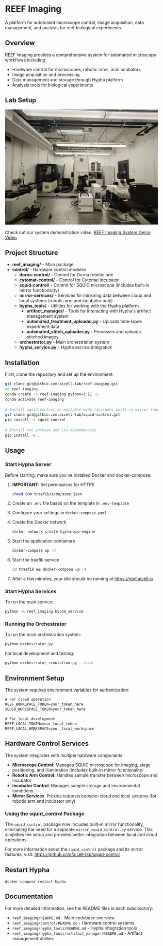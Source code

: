 # REEF Imaging

A platform for automated microscope control, image acquisition, data management, and analysis for reef biological experiments.

## Overview

REEF Imaging provides a comprehensive system for automated microscopy workflows including:
- Hardware control for microscopes, robotic arms, and incubators
- Image acquisition and processing
- Data management and storage through Hypha platform
- Analysis tools for biological experiments

## Lab Setup

![Lab Overview](docs/lab_overview.jpg)

Check out our system demonstration video:
[REEF Imaging System Demo Video](https://drive.google.com/file/d/1nQLgzMsSR3JCzMfe99mdpwYSvpYZAS7q/view?usp=sharing)

## Project Structure

- **reef_imaging/** - Main package
- **control/** - Hardware control modules
  - **dorna-control/** - Control for Dorna robotic arm
  - **cytomat-control/** - Control for Cytomat incubator
  - **squid-control/** - Control for SQUID microscope (includes built-in mirror functionality)
  - **mirror-services/** - Services for mirroring data between cloud and local systems (robotic arm and incubator only)
  - **hypha_tools/** - Utilities for working with the Hypha platform
    - **artifact_manager/** - Tools for interacting with Hypha's artifact management system
    - **automated_treatment_uploader.py** - Uploads time-lapse experiment data
    - **automated_stitch_uploader.py** - Processes and uploads stitched images
  - **orchestrator.py** - Main orchestration system
  - **hypha_service.py** - Hypha service integration

## Installation

First, clone the repository and set up the environment:

```bash
git clone git@github.com:aicell-lab/reef-imaging.git
cd reef-imaging
conda create -n reef-imaging python=3.11 -y
conda activate reef-imaging

# Install squid-control in editable mode (includes built-in mirror functionality)
git clone git@github.com:aicell-lab/squid-control.git
pip install -e squid-control

# Install the package and its dependencies
pip install -e .
```

## Usage

### Start Hypha Server

Before starting, make sure you've installed Docker and docker-compose.

1. **IMPORTANT**: Set permissions for HTTPS
   ```bash
   chmod 600 traefik/acme/acme.json
   ```

2. Create an `.env` file based on the template in `.env-template`

3. Configure your settings in `docker-compose.yaml`

4. Create the Docker network
   ```bash
   docker network create hypha-app-engine
   ```

5. Start the application containers
   ```bash
   docker-compose up -d
   ```

6. Start the traefik service
   ```bash
   cd traefik && docker-compose up -d
   ```

7. After a few minutes, your site should be running at https://reef.aicell.io

### Start Hypha Services

To run the main service:
```bash
python -m reef_imaging.hypha_service
```

### Running the Orchestrator

To run the main orchestration system:
```bash
python orchestrator.py
```

For local development and testing:
```bash
python orchestrator_simulation.py --local
```

## Environment Setup

The system requires environment variables for authentication:

```
# For cloud operation
REEF_WORKSPACE_TOKEN=your_token_here
SQUID_WORKSPACE_TOKEN=your_token_here

# For local development
REEF_LOCAL_TOKEN=your_local_token
REEF_LOCAL_WORKSPACE=your_local_workspace
```

## Hardware Control Services

The system integrates with multiple hardware components:

- **Microscope Control**: Manages SQUID microscope for imaging, stage positioning, and illumination (includes built-in mirror functionality)
- **Robotic Arm Control**: Handles sample transfer between microscope and incubator
- **Incubator Control**: Manages sample storage and environmental conditions
- **Mirror Services**: Proxies requests between cloud and local systems (for robotic arm and incubator only)

### Using the squid_control Package

The `squid_control` package now includes built-in mirror functionality, eliminating the need for a separate `mirror_squid_control.py` service. This simplifies the setup and provides better integration between local and cloud operations.

For more information about the `squid_control` package and its mirror features, visit: https://github.com/aicell-lab/squid-control

## Restart Hypha

```
docker-compose restart hypha
```

## Documentation

For more detailed information, see the README files in each subdirectory:
- `reef_imaging/README.md` - Main codebase overview
- `reef_imaging/control/README.md` - Hardware control systems
- `reef_imaging/hypha_tools/README.md` - Hypha integration tools
- `reef_imaging/hypha_tools/artifact_manager/README.md` - Artifact management utilities